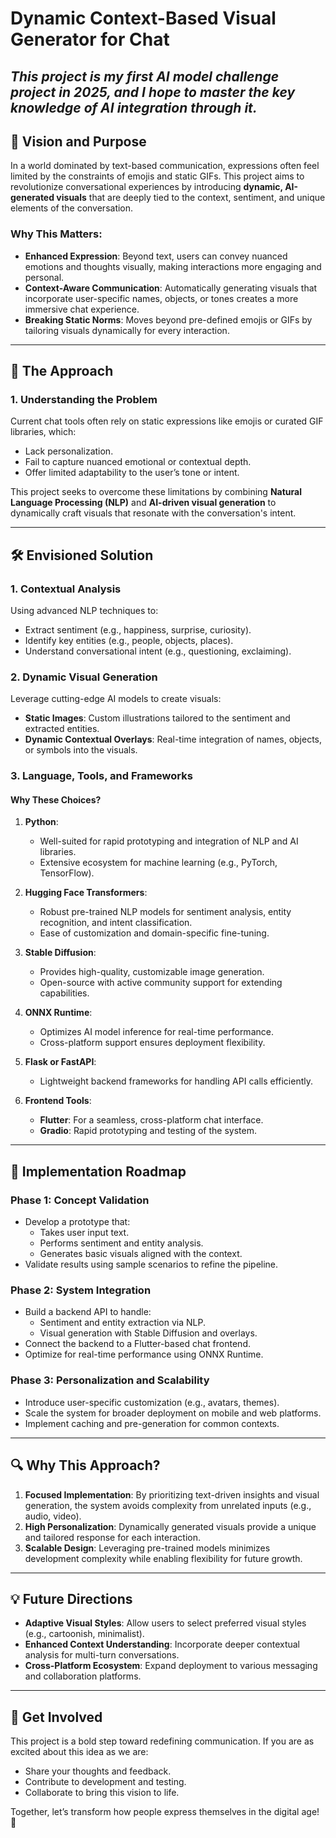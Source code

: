 # Dynamic Context-Based Visual Generator for Chat
## ***This project is my first AI model challenge project in 2025, and I hope to master the key knowledge of AI integration through it.***

## 🚀 **Vision and Purpose**
In a world dominated by text-based communication, expressions often feel limited by the constraints of emojis and static GIFs. This project aims to revolutionize conversational experiences by introducing **dynamic, AI-generated visuals** that are deeply tied to the context, sentiment, and unique elements of the conversation.

### Why This Matters:
- **Enhanced Expression**: Beyond text, users can convey nuanced emotions and thoughts visually, making interactions more engaging and personal.
- **Context-Aware Communication**: Automatically generating visuals that incorporate user-specific names, objects, or tones creates a more immersive chat experience.
- **Breaking Static Norms**: Moves beyond pre-defined emojis or GIFs by tailoring visuals dynamically for every interaction.

---

## 🌟 **The Approach**
### **1. Understanding the Problem**
Current chat tools often rely on static expressions like emojis or curated GIF libraries, which:
- Lack personalization.
- Fail to capture nuanced emotional or contextual depth.
- Offer limited adaptability to the user’s tone or intent.

This project seeks to overcome these limitations by combining **Natural Language Processing (NLP)** and **AI-driven visual generation** to dynamically craft visuals that resonate with the conversation's intent.

---

## 🛠️ **Envisioned Solution**
### **1. Contextual Analysis**
Using advanced NLP techniques to:
- Extract sentiment (e.g., happiness, surprise, curiosity).
- Identify key entities (e.g., people, objects, places).
- Understand conversational intent (e.g., questioning, exclaiming).

### **2. Dynamic Visual Generation**
Leverage cutting-edge AI models to create visuals:
- **Static Images**: Custom illustrations tailored to the sentiment and extracted entities.
- **Dynamic Contextual Overlays**: Real-time integration of names, objects, or symbols into the visuals.

### **3. Language, Tools, and Frameworks**
#### **Why These Choices?**
1. **Python**:
   - Well-suited for rapid prototyping and integration of NLP and AI libraries.
   - Extensive ecosystem for machine learning (e.g., PyTorch, TensorFlow).

2. **Hugging Face Transformers**:
   - Robust pre-trained NLP models for sentiment analysis, entity recognition, and intent classification.
   - Ease of customization and domain-specific fine-tuning.

3. **Stable Diffusion**:
   - Provides high-quality, customizable image generation.
   - Open-source with active community support for extending capabilities.

4. **ONNX Runtime**:
   - Optimizes AI model inference for real-time performance.
   - Cross-platform support ensures deployment flexibility.

5. **Flask or FastAPI**:
   - Lightweight backend frameworks for handling API calls efficiently.

6. **Frontend Tools**:
   - **Flutter**: For a seamless, cross-platform chat interface.
   - **Gradio**: Rapid prototyping and testing of the system.

---

## 🎯 **Implementation Roadmap**
### **Phase 1: Concept Validation**
- Develop a prototype that:
  - Takes user input text.
  - Performs sentiment and entity analysis.
  - Generates basic visuals aligned with the context.
- Validate results using sample scenarios to refine the pipeline.

### **Phase 2: System Integration**
- Build a backend API to handle:
  - Sentiment and entity extraction via NLP.
  - Visual generation with Stable Diffusion and overlays.
- Connect the backend to a Flutter-based chat frontend.
- Optimize for real-time performance using ONNX Runtime.

### **Phase 3: Personalization and Scalability**
- Introduce user-specific customization (e.g., avatars, themes).
- Scale the system for broader deployment on mobile and web platforms.
- Implement caching and pre-generation for common contexts.

---

## 🔍 **Why This Approach?**
1. **Focused Implementation**: By prioritizing text-driven insights and visual generation, the system avoids complexity from unrelated inputs (e.g., audio, video).
2. **High Personalization**: Dynamically generated visuals provide a unique and tailored response for each interaction.
3. **Scalable Design**: Leveraging pre-trained models minimizes development complexity while enabling flexibility for future growth.

---

## 💡 **Future Directions**
- **Adaptive Visual Styles**: Allow users to select preferred visual styles (e.g., cartoonish, minimalist).
- **Enhanced Context Understanding**: Incorporate deeper contextual analysis for multi-turn conversations.
- **Cross-Platform Ecosystem**: Expand deployment to various messaging and collaboration platforms.

---

## 💬 **Get Involved**
This project is a bold step toward redefining communication. If you are as excited about this idea as we are:
- Share your thoughts and feedback.
- Contribute to development and testing.
- Collaborate to bring this vision to life.

Together, let’s transform how people express themselves in the digital age! 🌟
